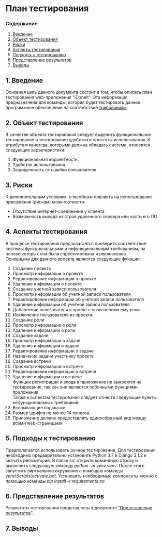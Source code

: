 ﻿# План тестирования
 
 ### Содержание
 
 1. [Введение](#1) <br>
 2. [Объект тестирования](#2) <br>
 3. [Риски](#3) <br>
 4. [Аспекты тестирования](#4) <br>
 5. [Подходы к тестированию](#5) <br>
 6. [Представление результатов](#6) <br>
 7. [Выводы](#7) <br>

## 1\. Введение <a name = "1"></a>

Основная цель данного документа состоит в том, чтобы описать план тестирования web-приложения "IDoneIt". Эта информация предназначена для команды, которая будет тестировать данное программное обеспечение на соответствие [требованиям](SRS.md).

## 2\. Объект тестирования <a name = "2"></a>

В качестве объекта тестирования следует выделить функциональное тестирование и тестирование удобства и простоты использования.
К атрибутам качетсва, которыми должна обладать система, относятся следующие характеристики:
1. Функциональная корректность.
2. Удобство использования.
3. Защищенность от ошибки пользователя. 
 
## 3\. Риски <a name = "3"></a>

К дополнительным условиям, способным повлиять на использование приложения (рискам) можно отнести:

* Отсутствие интернет-соединение у клиента
* Возможность выхода из строя удаленного сервера или части его ПО

## 4\. Аспекты тестирования <a name = "4"></a>

В процессе тестирования предполагается проверить соответствие системы функциональными и нефункциональным требованиям, на основе которых она была спроектирована и реализована. <br>
Основными для данного проекта являются следующие фукнции: <br>
1. Создание проекта <br>
2. Просмотр информации о проекте <br>
3. Редактирование информации о проекте <br>
4. Удаление информации о проекте <br>
5. Создание учетной записи пользователя <br>
6. Просмотр информации об учетной записи пользователя <br>
7. Редактирование информации об учетной записи пользователя <br>
8. Удаление информации об учетной записи пользователя <br>
9. Добавление пользователя в проект с назначением ему роли <br>
10. Исключение пользователя из проекта <br>
11. Создание роли <br>
12. Просмотр информации о роли <br>
13. Удаление информации о роли <br>
14. Создание задачи <br>
15. Просмотр информации о задаче <br>
16. Удаление информации о задаче <br>
17. Редактирование информации о задаче <br>
18. Назначение задачи участнику проекта <br>
19. Создание встречи <br>
20. Просмотр информации о встрече <br>
21. Редактирование информации о встрече <br>
22. Удаление информации о встрече <br>
Функции регистрации и входа в приложение не выносятся на тестирование, так как они являются побочными функциями приложения. <br>
Также к аспектам тестирования следует отнести следующие пункты нефункциональных требований: <br>
1. Всплывающие подсказки. <br>
2. Размер шрифта не менее 14 пунктов. <br>
3. Приложение должно предоставлять единообразный вид между всеми web-страницами <br>
   
## 5\. Подходы к тестированию <a name = "5"></a>

Предполагается использовать ручное тестирование. Для тестирования необходимо предварительно установить Python 3.7 и Django 2.1.2 и скачать репозиторий. В папке src открыть командную строку и выполнить следующую команду *python -m venv venv*. После этого запустить виртуальное окружение с помощью команды *venv\Scripts\activate.bat*. Установить необходимые компоненты можно с помощью команды *pip install -r requirements.txt*.

## 6\. Представление результатов <a name = "6"></a>

Результаты тестирования представлены в документе ["Представление результатов"](test_results.md).

## 7\. Выводы <a name = "7"></a>
